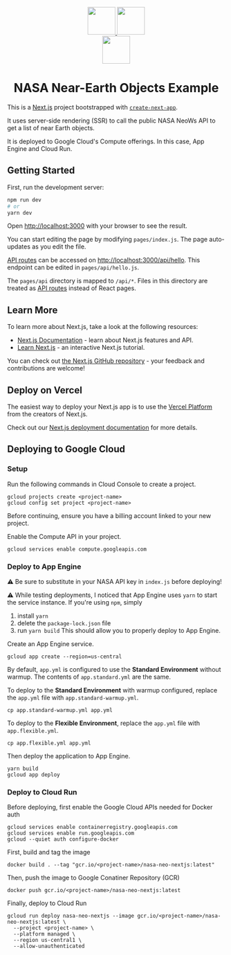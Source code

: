 
<p align="center">
  <a href="https://nextjs.org">
    <img src="https://assets.vercel.com/image/upload/v1607554385/repositories/next-js/next-logo.png" height="64">
  </a>
  <a href="https://api.nasa.gov/">
    <img src="https://www.nasa.gov/sites/all/themes/custom/nasatwo/images/nasa-logo.svg" height="64">
  </a>
  <br/>
  <a href="https://cloud.google.com/">
    <img src="https://www.gstatic.com/devrel-devsite/prod/vf0396724755d04dbab75050e6812ced8fb2ab11d424163deba5826536b4b1964/cloud/images/social-icon-google-cloud-1200-630.png" height="64">
  </a>
  <h1 align="center">NASA Near-Earth Objects Example</h1>
</p>

This is a [Next.js](https://nextjs.org/) project bootstrapped with [`create-next-app`](https://github.com/vercel/next.js/tree/canary/packages/create-next-app).

It uses server-side rendering (SSR) to call the public NASA NeoWs API to get a list of near Earth objects.

It is deployed to Google Cloud's Compute offerings. In this case, App Engine and Cloud Run.

## Getting Started

First, run the development server:

```bash
npm run dev
# or
yarn dev
```

Open [http://localhost:3000](http://localhost:3000) with your browser to see the result.

You can start editing the page by modifying `pages/index.js`. The page auto-updates as you edit the file.

[API routes](https://nextjs.org/docs/api-routes/introduction) can be accessed on [http://localhost:3000/api/hello](http://localhost:3000/api/hello). This endpoint can be edited in `pages/api/hello.js`.

The `pages/api` directory is mapped to `/api/*`. Files in this directory are treated as [API routes](https://nextjs.org/docs/api-routes/introduction) instead of React pages.

## Learn More

To learn more about Next.js, take a look at the following resources:

- [Next.js Documentation](https://nextjs.org/docs) - learn about Next.js features and API.
- [Learn Next.js](https://nextjs.org/learn) - an interactive Next.js tutorial.

You can check out [the Next.js GitHub repository](https://github.com/vercel/next.js/) - your feedback and contributions are welcome!

## Deploy on Vercel

The easiest way to deploy your Next.js app is to use the [Vercel Platform](https://vercel.com/new?utm_medium=default-template&filter=next.js&utm_source=create-next-app&utm_campaign=create-next-app-readme) from the creators of Next.js.

Check out our [Next.js deployment documentation](https://nextjs.org/docs/deployment) for more details.

## Deploying to Google Cloud

### Setup

Run the following commands in Cloud Console to create a project.

```
gcloud projects create <project-name>
gcloud config set project <project-name>
```

Before continuing, ensure you have a billing account linked to your new project.

Enable the Compute API in your project. 

```
gcloud services enable compute.googleapis.com
```

### Deploy to App Engine

⚠ Be sure to substitute in your NASA API key in `index.js` before deploying!

⚠ While testing deployments, I noticed that App Engine uses `yarn` to start the service instance. If you're using `npm`, simply 
1. install `yarn`
2. delete the `package-lock.json` file
3. run `yarn build`
This should allow you to properly deploy to App Engine.

Create an App Engine service.

```
gcloud app create --region=us-central
```

By default, `app.yml` is configured to use the __Standard Environment__ without warmup. The contents of `app.standard.yml` are the same.

To deploy to the __Standard Environment__ with warmup configured, replace the `app.yml` file with `app.standard-warmup.yml`.

```
cp app.standard-warmup.yml app.yml
```

To deploy to the __Flexible Environment__, replace the `app.yml` file with `app.flexible.yml`.

```
cp app.flexible.yml app.yml
```

Then deploy the application to App Engine.

```
yarn build
gcloud app deploy
```

### Deploy to Cloud Run

Before deploying, first enable the Google Cloud APIs needed for Docker auth

```
gcloud services enable containerregistry.googleapis.com
gcloud services enable run.googleapis.com
gcloud --quiet auth configure-docker
```

First, build and tag the image

```
docker build . --tag "gcr.io/<project-name>/nasa-neo-nextjs:latest"
```

Then, push the image to Google Conatiner Repository (GCR)

```
docker push gcr.io/<project-name>/nasa-neo-nextjs:latest
```

Finally, deploy to Cloud Run

```
gcloud run deploy nasa-neo-nextjs --image gcr.io/<project-name>/nasa-neo-nextjs:latest \
  --project <project-name> \
  --platform managed \
  --region us-central1 \
  --allow-unauthenticated
```
